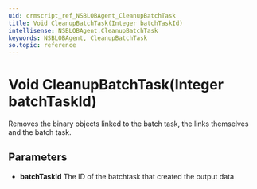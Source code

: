 ```yaml
---
uid: crmscript_ref_NSBLOBAgent_CleanupBatchTask
title: Void CleanupBatchTask(Integer batchTaskId)
intellisense: NSBLOBAgent.CleanupBatchTask
keywords: NSBLOBAgent, CleanupBatchTask
so.topic: reference
---
```


# Void CleanupBatchTask(Integer batchTaskId)

Removes the binary objects linked to the batch task, the links themselves and the batch task.

## Parameters

* **batchTaskId** The ID of the batchtask that created the output data

